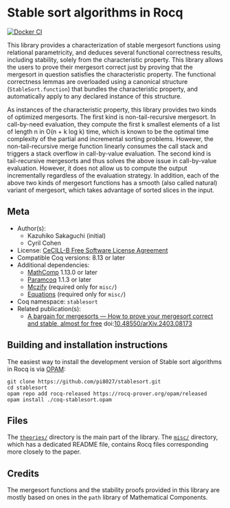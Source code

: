 <!---
This file was generated from `meta.yml`, please do not edit manually.
Follow the instructions on https://github.com/coq-community/templates to regenerate.
--->
# Stable sort algorithms in Rocq

[![Docker CI][docker-action-shield]][docker-action-link]

[docker-action-shield]: https://github.com/pi8027/stablesort/actions/workflows/docker-action.yml/badge.svg?branch=master
[docker-action-link]: https://github.com/pi8027/stablesort/actions/workflows/docker-action.yml




This library provides a characterization of stable mergesort functions using
relational parametricity, and deduces several functional correctness results,
including stability, solely from the characteristic property. This library
allows the users to prove their mergesort correct just by proving that the
mergesort in question satisfies the characteristic property. The functional
correctness lemmas are overloaded using a canonical structure
(`StableSort.function`) that bundles the characteristic property, and
automatically apply to any declared instance of this structure.

As instances of the characteristic property, this library provides two kinds
of optimized mergesorts.
The first kind is non-tail-recursive mergesort. In call-by-need evaluation,
they compute the first k smallest elements of a list of length n in
O(n + k log k) time, which is known to be the optimal time complexity of the
partial and incremental sorting problems. However, the non-tail-recursive
merge function linearly consumes the call stack and triggers a stack overflow
in call-by-value evaluation.
The second kind is tail-recursive mergesorts and thus solves the above issue
in call-by-value evaluation. However, it does not allow us to compute the
output incrementally regardless of the evaluation strategy.
In addition, each of the above two kinds of mergesort functions has a smooth
(also called natural) variant of mergesort, which takes advantage of sorted
slices in the input.

## Meta

- Author(s):
  - Kazuhiko Sakaguchi (initial)
  - Cyril Cohen
- License: [CeCILL-B Free Software License Agreement](CeCILL-B)
- Compatible Coq versions: 8.13 or later
- Additional dependencies:
  - [MathComp](https://math-comp.github.io) 1.13.0 or later
  - [Paramcoq](https://github.com/coq-community/paramcoq) 1.1.3 or later
  - [Mczify](https://github.com/math-comp/mczify) (required only for `misc/`)
  - [Equations](https://github.com/mattam82/Coq-Equations) (required only for `misc/`)
- Coq namespace: `stablesort`
- Related publication(s):
  - [A bargain for mergesorts — How to prove your mergesort correct and stable, almost for free](https://arxiv.org/abs/2403.08173) doi:[10.48550/arXiv.2403.08173](https://doi.org/10.48550/arXiv.2403.08173)

## Building and installation instructions
The easiest way to install the development version of Stable sort algorithms in Rocq
is via [OPAM](https://opam.ocaml.org/doc/Install.html):
``` shell
git clone https://github.com/pi8027/stablesort.git
cd stablesort
opam repo add rocq-released https://rocq-prover.org/opam/released
opam install ./coq-stablesort.opam
```

## Files
The [`theories/`](theories/) directory is the main part of the library. The
[`misc/`](misc/) directory, which has a dedicated README file, contains Rocq
files corresponding more closely to the paper.

## Credits
The mergesort functions and the stability proofs provided in this library are
mostly based on ones in the `path` library of Mathematical Components.

